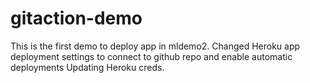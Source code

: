 # gitaction-demo
This is the first demo to deploy app in mldemo2.
Changed Heroku app deployment settings to connect to github repo and enable automatic deployments
Updating Heroku creds.